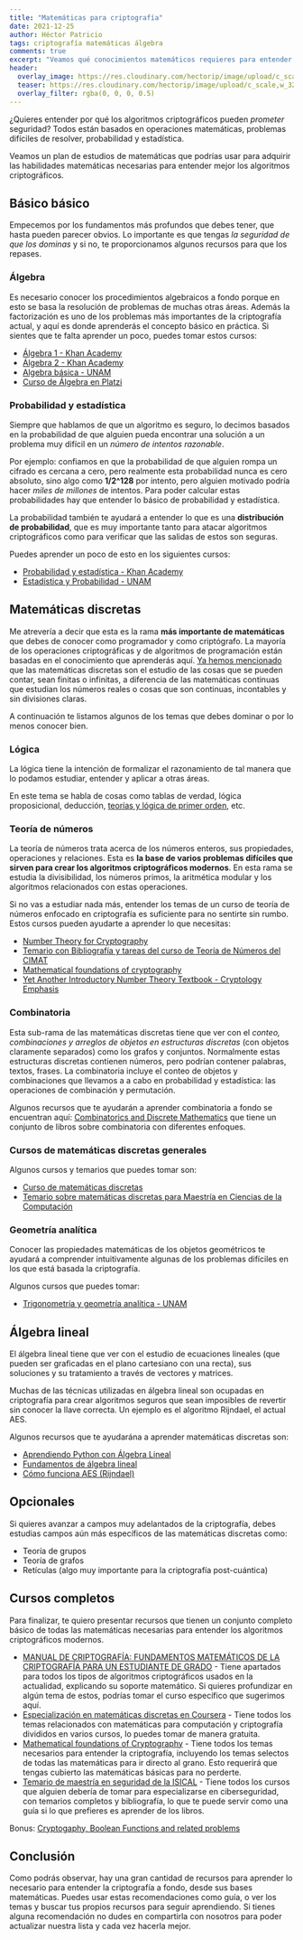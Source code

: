 ```yaml
---
title: "Matemáticas para criptografía"
date: 2021-12-25
author: Héctor Patricio
tags: criptografía matemáticas álgebra
comments: true
excerpt: "Veamos qué conocimientos matemáticos requieres para entender los algoritmos criptográficos, cómo funcionan y, en su caso, avanzar para que puedas diseñar los tuyos."
header:
  overlay_image: https://res.cloudinary.com/hectorip/image/upload/c_scale,w_1120/v1639258119/anton-maksimov-juvnsky-hlc-O87pjUs-unsplash_gvco8p.jpg
  teaser: https://res.cloudinary.com/hectorip/image/upload/c_scale,w_320/v1639258119/anton-maksimov-juvnsky-hlc-O87pjUs-unsplash_gvco8p.jpg
  overlay_filter: rgba(0, 0, 0, 0.5)
---
```


¿Quieres entender por qué los algoritmos criptográficos pueden _prometer_ seguridad? Todos están basados en operaciones matemáticas, problemas difíciles de resolver, probabilidad y estadística.

Veamos un plan de estudios de matemáticas que podrías usar para adquirir las habilidades matemáticas necesarias para entender mejor los algoritmos criptográficos.

## Básico básico

Empecemos por los fundamentos más profundos que debes tener, que hasta pueden parecer obvios. Lo importante es que tengas _la seguridad de que los dominas_ y si no, te proporcionamos algunos recursos para que los repases.

### Álgebra

Es necesario conocer los procedimientos algebraicos a fondo porque en esto se basa la resolución de problemas de muchas otras áreas. Además la factorización es uno de los problemas más importantes de la criptografía actual, y aquí es donde aprenderás el concepto básico en práctica. Si sientes que te falta aprender un poco, puedes tomar estos cursos:

- [Álgebra 1 - Khan Academy](https://www.khanacademy.org/math/algebra)
- [Álgebra 2 - Khan Academy](https://www.khanacademy.org/math/algebra2)
- [Algebra básica - UNAM](https://www.coursera.org/learn/algebra-basica)
- [Curso de Álgebra en Platzi](https://platzi.com/cursos/algebra/)

### Probabilidad y estadística

Siempre que hablamos de que un algoritmo es seguro, lo decimos basados en la probabilidad de que alguien pueda encontrar una solución a un problema muy difícil en un _número de intentos razonable_.

Por ejemplo: confiamos en que la probabilidad de que alguien rompa un cifrado es cercana a cero, pero realmente esta probabilidad nunca es cero absoluto, sino algo como **1/2^128** por intento, pero alguien motivado podría hacer _miles de millones_ de intentos. Para poder calcular estas probabilidades hay que entender lo básico de probabilidad y estadística.

La probabilidad también te ayudará a entender lo que es una **distribución de probabilidad**, que es muy importante tanto para atacar algoritmos criptográficos como para verificar que las salidas de estos son seguras.

Puedes aprender un poco de esto en los siguientes cursos:

- [Probabilidad y estadística - Khan Academy](https://www.khanacademy.org/math/statistics-probability)
- [Estadística y Probabilidad - UNAM](https://www.coursera.org/learn/estadistica-probabilidad)

## Matemáticas discretas

Me atrevería a decir que esta es la rama **más importante de matemáticas** que debes de conocer como programador y como criptógrafo. La mayoría de los operaciones criptográficas y de algoritmos de programación están basadas en el conocimiento que aprenderás aquí. [Ya hemos mencionado](https://blog.thedojo.mx/2019/12/25/las-matematicas-que-debes-saber-para-programar.html#l%C3%B3gica-matem%C3%A1ticas-discretas) que las matemáticas discretas son el estudio de las cosas que se pueden contar, sean finitas o infinitas, a diferencia de las matemáticas continuas que estudian los números reales o cosas que son continuas, incontables y sin divisiones claras.

A continuación te listamos algunos de los temas que debes dominar o por lo menos conocer bien.

### Lógica

La lógica tiene la intención de formalizar el razonamiento de tal manera que lo podamos estudiar, entender y aplicar a otras áreas.

En este tema se habla de cosas como tablas de verdad, lógica proposicional, deducción, [teorías y lógica de primer orden](https://www.fing.edu.uy/~amiquel/fundamentos/teoriasymodelos.pdf), etc.

### Teoría de números

La teoría de números trata acerca de los números enteros, sus propiedades, operaciones y relaciones. Esta es **la base de varios problemas difíciles que sirven para crear los algoritmos criptográficos modernos**. En esta rama se estudia la divisibilidad, los números primos, la aritmética modular y los algoritmos relacionados con estas operaciones.

Si no vas a estudiar nada más, entender los temas de un curso de teoría de números enfocado en criptografía es suficiente para no sentirte sin rumbo. Estos cursos pueden ayudarte a aprender lo que necesitas:

- [Number Theory for Cryptography](https://www.coursera.org/learn/number-theory-cryptography)
- [Temario con Bibliografía y tareas del curso de Teoría de Números del CIMAT](http://personal.cimat.mx:8181/~hgallegos/teaching/teoriaDeNumeros/)
- [Mathematical foundations of cryptography](https://www.coursera.org/learn/mathematical-foundations-cryptography)
- [Yet Another Introductory Number Theory Textbook - Cryptology Emphasis](https://math.libretexts.org/Bookshelves/Combinatorics_and_Discrete_Mathematics/Yet_Another_Introductory_Number_Theory_Textbook_-_Cryptology_Emphasis_(Poritz))

### Combinatoria

Esta sub-rama de las matemáticas discretas tiene que ver con el _conteo, combinaciones y arreglos de objetos en estructuras discretas_ (con objetos claramente separados) como los grafos y conjuntos. Normalmente estas estructuras discretas contienen números, pero podrían contener palabras, textos, frases. La combinatoria incluye el conteo de objetos y combinaciones que llevamos a a cabo en probabilidad y estadística: las operaciones de combinación y permutación.

Algunos recursos que te ayudarán a aprender combinatoria a fondo se encuentran aquí: [Combinatorics and Discrete Mathematics](https://math.libretexts.org/Bookshelves/Combinatorics_and_Discrete_Mathematics) que tiene un conjunto de libros sobre combinatoria con diferentes enfoques.

### Cursos de matemáticas discretas generales

Algunos cursos y temarios que puedes tomar son:

- [Curso de matemáticas discretas](https://compilandoconocimiento.com/discretas/)
- [Temario sobre matemáticas discretas para Maestría en Ciencias de la Computación](https://posgrados.inaoep.mx/archivos/PosCsComputacionales/Curso_Propedeutico/TEMARIOS/2_MateDiscretas-VersionGeneral.pdf)

### Geometría analítica

Conocer las propiedades matemáticas de los objetos geométricos te ayudará a comprender intuitivamente algunas de los problemas difíciles en los que está basada la criptografía.

Algunos cursos que puedes tomar:

- [Trigonometría y geometría analítica - UNAM](https://www.coursera.org/learn/https://www.eusal.es/eusal/catalog/book/978-84-1311-463-7trigonometria)

## Álgebra lineal

El álgebra lineal tiene que ver con el estudio de ecuaciones lineales (que pueden ser graficadas en el plano cartesiano con una recta), sus soluciones y su tratamiento a través de vectores y matrices.

Muchas de las técnicas utilizadas en álgebra lineal son ocupadas en criptografía para crear algoritmos seguros que sean imposibles de revertir sin conocer la llave correcta. Un ejemplo es el algoritmo Rijndael, el actual AES.

Algunos recursos que te ayudarána a aprender matemáticas discretas son:

- [Aprendiendo Python con Álgebra Lineal](https://www.coursera.org/projects/aprendiendo-python-con-algebra-lineal)
- [Fundamentos de álgebra lineal](https://www.edx.org/course/fundamentos-de-algebra-lineal-2?index=product&queryID=4f34318ca69382d83eb24655d433f655&position=1)
- [Cómo funciona AES (Rijndael)](http://buzzard.ups.edu/courses/2013spring/projects/berger-aes-ups-434-2013.pdf)

## Opcionales

Si quieres avanzar a campos muy adelantados de la criptografía, debes estudias campos aún más específicos de las matemáticas discretas como:

- Teoría de grupos
- Teoría de grafos
- Retículas (algo muy importante para la criptografía post-cuántica)

## Cursos completos

Para finalizar, te quiero presentar recursos que tienen un conjunto completo básico de todas las matemáticas necesarias para entender los algoritmos criptográficos modernos.

- [MANUAL DE CRIPTOGRAFÍA: FUNDAMENTOS MATEMÁTICOS DE LA CRIPTOGRAFÍA PARA UN ESTUDIANTE DE GRADO](https://www.eusal.es/eusal/catalog/book/978-84-1311-463-7) - Tiene apartados para todos los tipos de algoritmos criptográficos usados en la actualidad, explicando su soporte matemático. Si quieres profundizar en algún tema de estos, podrías tomar el curso específico que sugerimos aquí.
- [Especialización en matemáticas discretas en Coursera](https://www.coursera.org/specializations/discrete-mathematics) - Tiene todos los temas relacionados con matemáticas para computación y criptografía divididos en varios cursos, lo puedes tomar de manera gratuita.
- [Mathematical foundations of Cryptography](https://www.coursera.org/learn/mathematical-foundations-cryptography?) - Tiene todos los temas necesarios para entender la criptografía, incluyendo los temas selectos de todas las matemáticas para ir directo al grano. Esto requerirá que tengas cubierto las matemáticas básicas para no perderte.
- [Temario de maestría en seguridad de la ISICAL](https://www.isical.ac.in/~rcbose/mtechCrS.pdf) - Tiene todos los cursos que alguien debería de tomar para especializarse en ciberseguridad, con temarios completos y bibliografía, lo que te puede servir como una guía si lo que prefieres es aprender de los libros.

Bonus: [Cryptogaphy, Boolean Functions and related problems](https://www.coursera.org/learn/cryptography-boolean-functions)

## Conclusión

Como podrás observar, hay una gran cantidad de recursos para aprender lo necesario para entender la criptografía a fondo, desde sus bases matemáticas. Puedes usar estas recomendaciones como guía, o ver los temas y buscar tus propios recursos para seguir aprendiendo. Si tienes alguna recomendación no dudes en compartirla con nosotros para poder actualizar nuestra lista y cada vez hacerla mejor.
